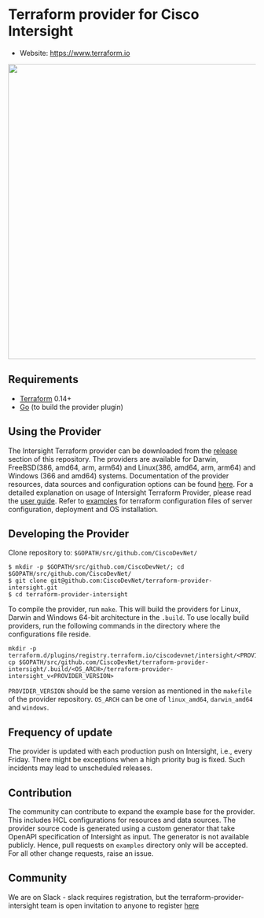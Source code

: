# Terraform provider for Cisco Intersight

- Website: https://www.terraform.io

<img src="https://cdn.rawgit.com/hashicorp/terraform-website/master/content/source/assets/images/logo-hashicorp.svg" width="600px">

## Requirements
- [Terraform](https://www.terraform.io/downloads.html) 0.14+
- [Go](https://golang.org/doc/install) (to build the provider plugin)

## Using the Provider
The Intersight Terraform provider can be downloaded from the 
[release](https://github.com/CiscoDevNet/terraform-provider-intersight/releases) section of this repository. 
The providers are available for Darwin, FreeBSD(386, amd64, arm, arm64) 
and Linux(386, amd64, arm, arm64) and Windows (366 and amd64) systems.
Documentation of the provider resources, data sources and configuration options can be found
[here](https://github.com/CiscoDevNet/terraform-provider-intersight/tree/master/website/docs).
For a detailed explanation on usage of Intersight Terraform Provider, please read the
[user guide](https://github.com/CiscoDevNet/terraform-provider-intersight/blob/master/USERGUIDE.md).
Refer to [examples](https://github.com/CiscoDevNet/terraform-provider-intersight/tree/master/examples)
for terraform configuration files of server configuration, deployment and OS installation.

## Developing the Provider
Clone repository to: `$GOPATH/src/github.com/CiscoDevNet/`
```shell
$ mkdir -p $GOPATH/src/github.com/CiscoDevNet/; cd $GOPATH/src/github.com/CiscoDevNet/
$ git clone git@github.com:CiscoDevNet/terraform-provider-intersight.git
$ cd terraform-provider-intersight
```
To compile the provider, run `make`. This will build the providers for Linux, Darwin and Windows 64-bit architecture in the 
`.build`. To use locally build providers, run the following commands in the directory where the configurations file reside.
```shell
mkdir -p terraform.d/plugins/registry.terraform.io/ciscodevnet/intersight/<PROVIDER_VERSION>/<OS_ARCH>
cp $GOPATH/src/github.com/CiscoDevNet/terraform-provider-intersight/.build/<OS_ARCH>/terraform-provider-intersight_v<PROVIDER_VERSION>
```
`PROVIDER_VERSION` should be the same version as mentioned in the `makefile` of the provider repository.
`OS_ARCH` can be one of `linux_amd64`, `darwin_amd64` and `windows`.

## Frequency of update
The provider is updated with each production push on Intersight, i.e., every Friday. There might be exceptions when a high priority bug is fixed.
Such incidents may lead to unscheduled releases. 

## Contribution
The community can contribute to expand the example base for the provider. This includes HCL configurations for resources and data sources.
The provider source code is generated using a custom generator that take OpenAPI specification of Intersight as input.
The generator is not available publicly. Hence, pull requests on `examples` directory only will be accepted. For all other change requests,
raise an issue.

## Community
We are on Slack - slack requires registration, but the terraform-provider-intersight team is open invitation to anyone
to register
[here](https://join.slack.com/t/cisco-intersight/shared_invite/enQtNzYzODk5MzMzNDE1LTAxNzA5YmIwYzEwN2JiODMwMmEzODYyNzg1MDQ4MGY0NmFmNTNiNGYxMTZhNjE4MWQzMTRiMmFlZGFhY2QyMWQ)
